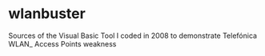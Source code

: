 # wlanbuster
Sources of the Visual Basic Tool I coded in 2008 to demonstrate Telefónica WLAN_ Access Points weakness
